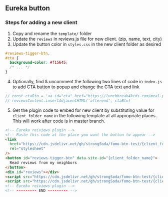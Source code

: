 ## Eureka button

### Steps for adding a new client

1. Copy and rename the `template/` folder
2. Update the `reviews` in reviews.js file for new client. (zip, name, text, city)
3. Update the button color in `styles.css` in the new client folder as desired

```css
#reviews-tigger-btn,
#cta {
  background-color: #f15645;
  /* ... */
}
```

4. Optionally, find & uncomment the following two lines of code in `index.js` to add CTA button to popup and change the CTA text and link

```javascript
// const ctaBtn = '<a id="cta" href="https://lunchbreak4kids.com/meal-plans/">Get Started</a>'
// reviewsContent.insertAdjacentHTML('afterend', ctaBtn)
```

5. Get the plugin code to embed for new client by substituting value for `client_folder_name` in the following template at all appropriate places. This will work after code is in master branch.

```html
<!-- Eureka reiviews plugin -->
<!-- Paste this code at the place you want the button to appear -->
<link
  href="https://cdn.jsdelivr.net/gh/strongSoda/fomo-btn-test/{client_folder_name}/styles.min.css"
  rel="stylesheet"
/>
<button id="reviews-tigger-btn" data-site-id="{client_folder_name}">
  Read reviews from my neighbors
</button>
<div id="reviews"></div>
<script src="https://cdn.jsdelivr.net/gh/strongSoda/fomo-btn-test/{client_folder_name}/reviews.min.js"></script>
<script src="https://cdn.jsdelivr.net/gh/strongSoda/fomo-btn-test/{client_folder_name}/index.min.js"></script>
<!-- Eureka reiviews plugin -->
<!-- --------- END --------- -->
```
